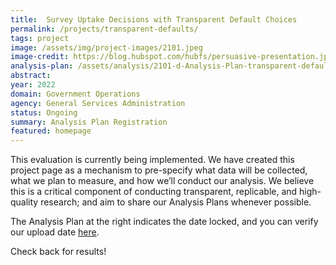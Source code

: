 ```yaml
---
title:  Survey Uptake Decisions with Transparent Default Choices
permalink: /projects/transparent-defaults/
tags: project  
image: /assets/img/project-images/2101.jpeg
image-credit: https://blog.hubspot.com/hubfs/persuasive-presentation.jpg
analysis-plan: /assets/analysis/2101-d-Analysis-Plan-transparent-defaults.pdf
abstract: 
year: 2022  
domain: Government Operations
agency: General Services Administration
status: Ongoing
summary: Analysis Plan Registration
featured: homepage
---
```

This evaluation is currently being implemented. We have created this project page as a mechanism to pre-specify what data will be collected, what we plan to measure, and how we’ll conduct our analysis. We believe this is a critical component of conducting transparent, replicable, and high-quality research; and aim to share our Analysis Plans whenever possible.

The Analysis Plan at the right indicates the date locked, and you can verify our upload date <a href="https://github.com/gsa-oes/office-of-evaluation-sciences/commits/master/assets/analysis/2101-d-Analysis-Plan-transparent-defaults.pdf">here</a>. 

Check back for results!
